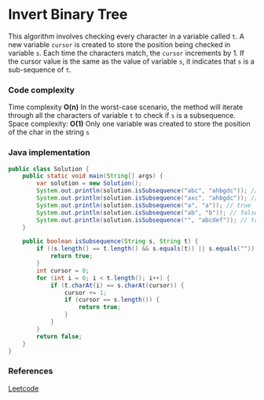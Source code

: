 # Invert Binary Tree

This algorithm involves checking every character in a variable called `t`. A new variable `cursor` is created to store the position being checked in variable `s`. Each time the characters match, the `cursor` increments by 1. If the cursor value is the same as the value of variable `s`, it indicates that `s` is a sub-sequence of `t`.

### Code complexity
Time complexity **O(n)** In the worst-case scenario, the method will iterate through all the characters of variable `t` to check if `s` is a subsequence.\
Space complexity: **O(1)** Only one variable was created to store the position of the char in the string `s`

### Java implementation

``` Java
public class Solution {
    public static void main(String[] args) {
        var solution = new Solution();
        System.out.println(solution.isSubsequence("abc", "ahbgdc")); // true
        System.out.println(solution.isSubsequence("axc", "ahbgdc")); // false
        System.out.println(solution.isSubsequence("a", "a")); // true
        System.out.println(solution.isSubsequence("ab", "b")); // false
        System.out.println(solution.isSubsequence("", "abcdef")); // true
    }

    public boolean isSubsequence(String s, String t) {
        if ((s.length() == t.length() && s.equals(t)) || s.equals("")) {
            return true;
        }
        int cursor = 0;
        for (int i = 0; i < t.length(); i++) {
            if (t.charAt(i) == s.charAt(cursor)) {
                cursor += 1;
                if (cursor == s.length()) {
                    return true;
                }
            }
        }
        return false;
    }
}
```

### References
[Leetcode](https://leetcode.com/problems/is-subsequence/)

